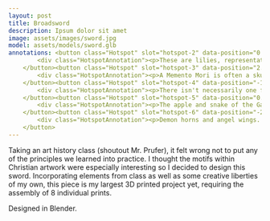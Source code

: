 ```yaml
---
layout: post
title: Broadsword
description: Ipsum dolor sit amet
image: assets/images/sword.jpg
model: assets/models/sword.glb
annotations: <button class="Hotspot" slot="hotspot-2" data-position="0.009437954260931525m 17.858549688987374m 0.8636329739336354m" data-normal="3.258413698858758e-7m 0m 0.9999999999999469m" data-visibility-attribute="visible">
        <div class="HotspotAnnotation"><p>These are lilies, representative of the Virgin Mary's innocence. I couldn't find an .svg file of the style I wanted so these are rendered in two-tone and converted into an .svg to cut away from the blade.</p></div>
    </button><button class="Hotspot" slot="hotspot-3" data-position="2.4285660417642188m 1.023058243162751m 4.364539174687298m" data-normal="0.7336412592076466m 0.18202865543153068m 0.654703040614604m" data-visibility-attribute="visible">
        <div class="HotspotAnnotation"><p>A Memento Mori is often a skull or hourglass, reminding the viewer of their mortality and the fragility of life.</p></div>
    </button><button class="Hotspot" slot="hotspot-4" data-position="-1.1387102542372034m 26.414338815248897m -0.8636326059700021m" data-normal="-3.258413698858758e-7m 0m -0.9999999999999469m" data-visibility-attribute="visible">
        <div class="HotspotAnnotation"><p>There isn't necessarily one flower that's the antithesis of the lily/Mary, so I chose black dahlias for this side as a contrasting design element.</p></div>
    </button><button class="Hotspot" slot="hotspot-5" data-position="0.38547645774005956m -31.530311167298297m 2.604795867793815m" data-normal="0.09614478146105045m 0.2526347791546042m 0.9627729999118751m" data-visibility-attribute="visible">
        <div class="HotspotAnnotation"><p>The apple and snake of the Garden of Eden.</p></div>
    </button><button class="Hotspot" slot="hotspot-6" data-position="-25.78204826077577m 0.5610552893313177m 1.3408406653371134m" data-normal="-0.3425808440081178m -0.7135270572462337m 0.6111607839973174m" data-visibility-attribute="visible">
        <div class="HotspotAnnotation"><p>Demon horns and angel wings. In hindsight, I should have detailed the feathers further.</p></div>
    </button>
---
```


Taking an art history class (shoutout Mr. Prufer), it felt wrong not to put any of the principles we learned into practice. I thought the motifs within Christian artwork were especially interesting so I decided to design this sword. Incorporating elements from class as well as some creative liberties of my own, this piece is my largest 3D printed project yet, requiring the assembly of 8 individual prints.

Designed in Blender.